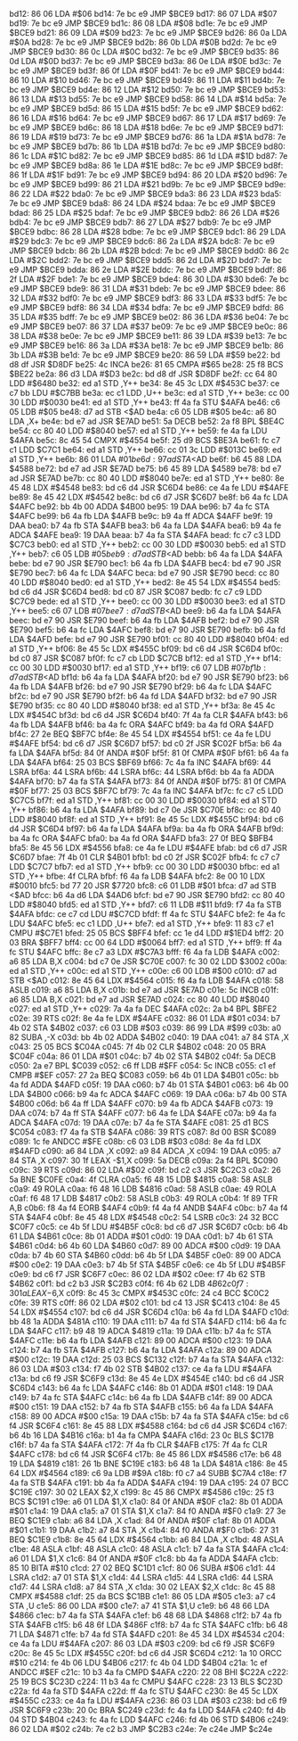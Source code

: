 bd12: 86 06        LDA    #$06
bd14: 7e bc e9     JMP    $BCE9
bd17: 86 07        LDA    #$07
bd19: 7e bc e9     JMP    $BCE9
bd1c: 86 08        LDA    #$08
bd1e: 7e bc e9     JMP    $BCE9
bd21: 86 09        LDA    #$09
bd23: 7e bc e9     JMP    $BCE9
bd26: 86 0a        LDA    #$0A
bd28: 7e bc e9     JMP    $BCE9
bd2b: 86 0b        LDA    #$0B
bd2d: 7e bc e9     JMP    $BCE9
bd30: 86 0c        LDA    #$0C
bd32: 7e bc e9     JMP    $BCE9
bd35: 86 0d        LDA    #$0D
bd37: 7e bc e9     JMP    $BCE9
bd3a: 86 0e        LDA    #$0E
bd3c: 7e bc e9     JMP    $BCE9
bd3f: 86 0f        LDA    #$0F
bd41: 7e bc e9     JMP    $BCE9
bd44: 86 10        LDA    #$10
bd46: 7e bc e9     JMP    $BCE9
bd49: 86 11        LDA    #$11
bd4b: 7e bc e9     JMP    $BCE9
bd4e: 86 12        LDA    #$12
bd50: 7e bc e9     JMP    $BCE9
bd53: 86 13        LDA    #$13
bd55: 7e bc e9     JMP    $BCE9
bd58: 86 14        LDA    #$14
bd5a: 7e bc e9     JMP    $BCE9
bd5d: 86 15        LDA    #$15
bd5f: 7e bc e9     JMP    $BCE9
bd62: 86 16        LDA    #$16
bd64: 7e bc e9     JMP    $BCE9
bd67: 86 17        LDA    #$17
bd69: 7e bc e9     JMP    $BCE9
bd6c: 86 18        LDA    #$18
bd6e: 7e bc e9     JMP    $BCE9
bd71: 86 19        LDA    #$19
bd73: 7e bc e9     JMP    $BCE9
bd76: 86 1a        LDA    #$1A
bd78: 7e bc e9     JMP    $BCE9
bd7b: 86 1b        LDA    #$1B
bd7d: 7e bc e9     JMP    $BCE9
bd80: 86 1c        LDA    #$1C
bd82: 7e bc e9     JMP    $BCE9
bd85: 86 1d        LDA    #$1D
bd87: 7e bc e9     JMP    $BCE9
bd8a: 86 1e        LDA    #$1E
bd8c: 7e bc e9     JMP    $BCE9
bd8f: 86 1f        LDA    #$1F
bd91: 7e bc e9     JMP    $BCE9
bd94: 86 20        LDA    #$20
bd96: 7e bc e9     JMP    $BCE9
bd99: 86 21        LDA    #$21
bd9b: 7e bc e9     JMP    $BCE9
bd9e: 86 22        LDA    #$22
bda0: 7e bc e9     JMP    $BCE9
bda3: 86 23        LDA    #$23
bda5: 7e bc e9     JMP    $BCE9
bda8: 86 24        LDA    #$24
bdaa: 7e bc e9     JMP    $BCE9
bdad: 86 25        LDA    #$25
bdaf: 7e bc e9     JMP    $BCE9
bdb2: 86 26        LDA    #$26
bdb4: 7e bc e9     JMP    $BCE9
bdb7: 86 27        LDA    #$27
bdb9: 7e bc e9     JMP    $BCE9
bdbc: 86 28        LDA    #$28
bdbe: 7e bc e9     JMP    $BCE9
bdc1: 86 29        LDA    #$29
bdc3: 7e bc e9     JMP    $BCE9
bdc6: 86 2a        LDA    #$2A
bdc8: 7e bc e9     JMP    $BCE9
bdcb: 86 2b        LDA    #$2B
bdcd: 7e bc e9     JMP    $BCE9
bdd0: 86 2c        LDA    #$2C
bdd2: 7e bc e9     JMP    $BCE9
bdd5: 86 2d        LDA    #$2D
bdd7: 7e bc e9     JMP    $BCE9
bdda: 86 2e        LDA    #$2E
bddc: 7e bc e9     JMP    $BCE9
bddf: 86 2f        LDA    #$2F
bde1: 7e bc e9     JMP    $BCE9
bde4: 86 30        LDA    #$30
bde6: 7e bc e9     JMP    $BCE9
bde9: 86 31        LDA    #$31
bdeb: 7e bc e9     JMP    $BCE9
bdee: 86 32        LDA    #$32
bdf0: 7e bc e9     JMP    $BCE9
bdf3: 86 33        LDA    #$33
bdf5: 7e bc e9     JMP    $BCE9
bdf8: 86 34        LDA    #$34
bdfa: 7e bc e9     JMP    $BCE9
bdfd: 86 35        LDA    #$35
bdff: 7e bc e9     JMP    $BCE9
be02: 86 36        LDA    #$36
be04: 7e bc e9     JMP    $BCE9
be07: 86 37        LDA    #$37
be09: 7e bc e9     JMP    $BCE9
be0c: 86 38        LDA    #$38
be0e: 7e bc e9     JMP    $BCE9
be11: 86 39        LDA    #$39
be13: 7e bc e9     JMP    $BCE9
be16: 86 3a        LDA    #$3A
be18: 7e bc e9     JMP    $BCE9
be1b: 86 3b        LDA    #$3B
be1d: 7e bc e9     JMP    $BCE9
be20: 86 59        LDA    #$59
be22: bd d8 df     JSR    $D8DF
be25: 4c           INCA
be26: 81 65        CMPA   #$65
be28: 25 f8        BCS    $BE22
be2a: 86 d3        LDA    #$D3
be2c: bd d8 df     JSR    $D8DF
be2f: cc 64 80     LDD    #$6480
be32: ed a1        STD    ,Y++
be34: 8e 45 3c     LDX    #$453C
be37: ce c7 bb     LDU    #$C7BB
be3a: ec c1        LDD    ,U++
be3c: ed a1        STD    ,Y++
be3e: cc 00 30     LDD    #$0030
be41: ed a1        STD    ,Y++
be43: ff 4a fa     STU    $4AFA
be46: c6 05        LDB    #$05
be48: d7 ad        STB    <$AD
be4a: c6 05        LDB    #$05
be4c: a6 80        LDA    ,X+
be4e: bd e7 ad     JSR    $E7AD
be51: 5a           DECB
be52: 2a f8        BPL    $BE4C
be54: cc 80 40     LDD    #$8040
be57: ed a1        STD    ,Y++
be59: fe 4a fa     LDU    $4AFA
be5c: 8c 45 54     CMPX   #$4554
be5f: 25 d9        BCS    $BE3A
be61: fc c7 c1     LDD    $C7C1
be64: ed a1        STD    ,Y++
be66: cc 01 3c     LDD    #$013C
be69: ed a1        STD    ,Y++
be6b: 86 01        LDA    #$01
be6d: 97 ad        STA    <$AD
be6f: b6 45 88     LDA    $4588
be72: bd e7 ad     JSR    $E7AD
be75: b6 45 89     LDA    $4589
be78: bd e7 ad     JSR    $E7AD
be7b: cc 80 40     LDD    #$8040
be7e: ed a1        STD    ,Y++
be80: 8e 45 48     LDX    #$4548
be83: bd c6 d4     JSR    $C6D4
be86: ce 4a fe     LDU    #$4AFE
be89: 8e 45 42     LDX    #$4542
be8c: bd c6 d7     JSR    $C6D7
be8f: b6 4a fc     LDA    $4AFC
be92: bb 4b 00     ADDA   $4B00
be95: 19           DAA
be96: b7 4a fc     STA    $4AFC
be99: b6 4a fb     LDA    $4AFB
be9c: b9 4a ff     ADCA   $4AFF
be9f: 19           DAA
bea0: b7 4a fb     STA    $4AFB
bea3: b6 4a fa     LDA    $4AFA
bea6: b9 4a fe     ADCA   $4AFE
bea9: 19           DAA
beaa: b7 4a fa     STA    $4AFA
bead: fc c7 c3     LDD    $C7C3
beb0: ed a1        STD    ,Y++
beb2: cc 00 30     LDD    #$0030
beb5: ed a1        STD    ,Y++
beb7: c6 05        LDB    #$05
beb9: d7 ad        STB    <$AD
bebb: b6 4a fa     LDA    $4AFA
bebe: bd e7 90     JSR    $E790
bec1: b6 4a fb     LDA    $4AFB
bec4: bd e7 90     JSR    $E790
bec7: b6 4a fc     LDA    $4AFC
beca: bd e7 90     JSR    $E790
becd: cc 80 40     LDD    #$8040
bed0: ed a1        STD    ,Y++
bed2: 8e 45 54     LDX    #$4554
bed5: bd c6 d4     JSR    $C6D4
bed8: bd c0 87     JSR    $C087
bedb: fc c7 c9     LDD    $C7C9
bede: ed a1        STD    ,Y++
bee0: cc 00 30     LDD    #$0030
bee3: ed a1        STD    ,Y++
bee5: c6 07        LDB    #$07
bee7: d7 ad        STB    <$AD
bee9: b6 4a fa     LDA    $4AFA
beec: bd e7 90     JSR    $E790
beef: b6 4a fb     LDA    $4AFB
bef2: bd e7 90     JSR    $E790
bef5: b6 4a fc     LDA    $4AFC
bef8: bd e7 90     JSR    $E790
befb: b6 4a fd     LDA    $4AFD
befe: bd e7 90     JSR    $E790
bf01: cc 80 40     LDD    #$8040
bf04: ed a1        STD    ,Y++
bf06: 8e 45 5c     LDX    #$455C
bf09: bd c6 d4     JSR    $C6D4
bf0c: bd c0 87     JSR    $C087
bf0f: fc c7 cb     LDD    $C7CB
bf12: ed a1        STD    ,Y++
bf14: cc 00 30     LDD    #$0030
bf17: ed a1        STD    ,Y++
bf19: c6 07        LDB    #$07
bf1b: d7 ad        STB    <$AD
bf1d: b6 4a fa     LDA    $4AFA
bf20: bd e7 90     JSR    $E790
bf23: b6 4a fb     LDA    $4AFB
bf26: bd e7 90     JSR    $E790
bf29: b6 4a fc     LDA    $4AFC
bf2c: bd e7 90     JSR    $E790
bf2f: b6 4a fd     LDA    $4AFD
bf32: bd e7 90     JSR    $E790
bf35: cc 80 40     LDD    #$8040
bf38: ed a1        STD    ,Y++
bf3a: 8e 45 4c     LDX    #$454C
bf3d: bd c6 d4     JSR    $C6D4
bf40: 7f 4a fa     CLR    $4AFA
bf43: b6 4a fb     LDA    $4AFB
bf46: ba 4a fc     ORA    $4AFC
bf49: ba 4a fd     ORA    $4AFD
bf4c: 27 2e        BEQ    $BF7C
bf4e: 8e 45 54     LDX    #$4554
bf51: ce 4a fe     LDU    #$4AFE
bf54: bd c6 d7     JSR    $C6D7
bf57: bd c0 2f     JSR    $C02F
bf5a: b6 4a fa     LDA    $4AFA
bf5d: 84 0f        ANDA   #$0F
bf5f: 81 0f        CMPA   #$0F
bf61: b6 4a fa     LDA    $4AFA
bf64: 25 03        BCS    $BF69
bf66: 7c 4a fa     INC    $4AFA
bf69: 44           LSRA
bf6a: 44           LSRA
bf6b: 44           LSRA
bf6c: 44           LSRA
bf6d: bb 4a fa     ADDA   $4AFA
bf70: b7 4a fa     STA    $4AFA
bf73: 84 0f        ANDA   #$0F
bf75: 81 0f        CMPA   #$0F
bf77: 25 03        BCS    $BF7C
bf79: 7c 4a fa     INC    $4AFA
bf7c: fc c7 c5     LDD    $C7C5
bf7f: ed a1        STD    ,Y++
bf81: cc 00 30     LDD    #$0030
bf84: ed a1        STD    ,Y++
bf86: b6 4a fa     LDA    $4AFA
bf89: bd c7 0e     JSR    $C70E
bf8c: cc 80 40     LDD    #$8040
bf8f: ed a1        STD    ,Y++
bf91: 8e 45 5c     LDX    #$455C
bf94: bd c6 d4     JSR    $C6D4
bf97: b6 4a fa     LDA    $4AFA
bf9a: ba 4a fb     ORA    $4AFB
bf9d: ba 4a fc     ORA    $4AFC
bfa0: ba 4a fd     ORA    $4AFD
bfa3: 27 0f        BEQ    $BFB4
bfa5: 8e 45 56     LDX    #$4556
bfa8: ce 4a fe     LDU    #$4AFE
bfab: bd c6 d7     JSR    $C6D7
bfae: 7f 4b 01     CLR    $4B01
bfb1: bd c0 2f     JSR    $C02F
bfb4: fc c7 c7     LDD    $C7C7
bfb7: ed a1        STD    ,Y++
bfb9: cc 00 30     LDD    #$0030
bfbc: ed a1        STD    ,Y++
bfbe: 4f           CLRA
bfbf: f6 4a fa     LDB    $4AFA
bfc2: 8e 00 10     LDX    #$0010
bfc5: bd 77 20     JSR    $7720
bfc8: c6 01        LDB    #$01
bfca: d7 ad        STB    <$AD
bfcc: b6 4a d6     LDA    $4AD6
bfcf: bd e7 90     JSR    $E790
bfd2: cc 80 40     LDD    #$8040
bfd5: ed a1        STD    ,Y++
bfd7: c6 11        LDB    #$11
bfd9: f7 4a fa     STB    $4AFA
bfdc: ce c7 cd     LDU    #$C7CD
bfdf: ff 4a fc     STU    $4AFC
bfe2: fe 4a fc     LDU    $4AFC
bfe5: ec c1        LDD    ,U++
bfe7: ed a1        STD    ,Y++
bfe9: 11 83 c7 e1  CMPU   #$C7E1
bfed: 25 05        BCS    $BFF4
bfef: cc 1e d4     LDD    #$1ED4
bff2: 20 03        BRA    $BFF7
bff4: cc 00 64     LDD    #$0064
bff7: ed a1        STD    ,Y++
bff9: ff 4a fc     STU    $4AFC
bffc: 8e c7 a3     LDX    #$C7A3
bfff: f6 4a fa     LDB    $4AFA
c002: a6 85        LDA    B,X
c004: bd c7 0e     JSR    $C70E
c007: fc 30 02     LDD    $3002
c00a: ed a1        STD    ,Y++
c00c: ed a1        STD    ,Y++
c00e: c6 00        LDB    #$00
c010: d7 ad        STB    <$AD
c012: 8e 45 64     LDX    #$4564
c015: f6 4a fa     LDB    $4AFA
c018: 58           ASLB
c019: a6 85        LDA    B,X
c01b: bd e7 ad     JSR    $E7AD
c01e: 5c           INCB
c01f: a6 85        LDA    B,X
c021: bd e7 ad     JSR    $E7AD
c024: cc 80 40     LDD    #$8040
c027: ed a1        STD    ,Y++
c029: 7a 4a fa     DEC    $4AFA
c02c: 2a b4        BPL    $BFE2
c02e: 39           RTS
c02f: 8e 4a fe     LDX    #$4AFE
c032: 86 01        LDA    #$01
c034: b7 4b 02     STA    $4B02
c037: c6 03        LDB    #$03
c039: 86 99        LDA    #$99
c03b: a0 82        SUBA   ,-X
c03d: bb 4b 02     ADDA   $4B02
c040: 19           DAA
c041: a7 84        STA    ,X
c043: 25 05        BCS    $C04A
c045: 7f 4b 02     CLR    $4B02
c048: 20 05        BRA    $C04F
c04a: 86 01        LDA    #$01
c04c: b7 4b 02     STA    $4B02
c04f: 5a           DECB
c050: 2a e7        BPL    $C039
c052: c6 ff        LDB    #$FF
c054: 5c           INCB
c055: c1 ef        CMPB   #$EF
c057: 27 2a        BEQ    $C083
c059: b6 4b 01     LDA    $4B01
c05c: bb 4a fd     ADDA   $4AFD
c05f: 19           DAA
c060: b7 4b 01     STA    $4B01
c063: b6 4b 00     LDA    $4B00
c066: b9 4a fc     ADCA   $4AFC
c069: 19           DAA
c06a: b7 4b 00     STA    $4B00
c06d: b6 4a ff     LDA    $4AFF
c070: b9 4a fb     ADCA   $4AFB
c073: 19           DAA
c074: b7 4a ff     STA    $4AFF
c077: b6 4a fe     LDA    $4AFE
c07a: b9 4a fa     ADCA   $4AFA
c07d: 19           DAA
c07e: b7 4a fe     STA    $4AFE
c081: 25 d1        BCS    $C054
c083: f7 4a fa     STB    $4AFA
c086: 39           RTS
c087: 8d 00        BSR    $C089
c089: 1c fe        ANDCC  #$FE
c08b: c6 03        LDB    #$03
c08d: 8e 4a fd     LDX    #$4AFD
c090: a6 84        LDA    ,X
c092: a9 84        ADCA   ,X
c094: 19           DAA
c095: a7 84        STA    ,X
c097: 30 1f        LEAX   -$1,X
c099: 5a           DECB
c09a: 2a f4        BPL    $C090
c09c: 39           RTS
c09d: 86 02        LDA    #$02
c09f: bd c2 c3     JSR    $C2C3
c0a2: 26 5a        BNE    $C0FE
c0a4: 4f           CLRA
c0a5: f6 48 15     LDB    $4815
c0a8: 58           ASLB
c0a9: 49           ROLA
c0aa: f6 48 16     LDB    $4816
c0ad: 58           ASLB
c0ae: 49           ROLA
c0af: f6 48 17     LDB    $4817
c0b2: 58           ASLB
c0b3: 49           ROLA
c0b4: 1f 89        TFR    A,B
c0b6: f8 4a f4     EORB   $4AF4
c0b9: f4 4a f4     ANDB   $4AF4
c0bc: b7 4a f4     STA    $4AF4
c0bf: 8e 45 48     LDX    #$4548
c0c2: 54           LSRB
c0c3: 24 32        BCC    $C0F7
c0c5: ce 4b 5f     LDU    #$4B5F
c0c8: bd c6 d7     JSR    $C6D7
c0cb: b6 4b 61     LDA    $4B61
c0ce: 8b 01        ADDA   #$01
c0d0: 19           DAA
c0d1: b7 4b 61     STA    $4B61
c0d4: b6 4b 60     LDA    $4B60
c0d7: 89 00        ADCA   #$00
c0d9: 19           DAA
c0da: b7 4b 60     STA    $4B60
c0dd: b6 4b 5f     LDA    $4B5F
c0e0: 89 00        ADCA   #$00
c0e2: 19           DAA
c0e3: b7 4b 5f     STA    $4B5F
c0e6: ce 4b 5f     LDU    #$4B5F
c0e9: bd c6 f7     JSR    $C6F7
c0ec: 86 02        LDA    #$02
c0ee: f7 4b 62     STB    $4B62
c0f1: bd c2 b3     JSR    $C2B3
c0f4: f6 4b 62     LDB    $4B62
c0f7: 30 1a        LEAX   -$6,X
c0f9: 8c 45 3c     CMPX   #$453C
c0fc: 24 c4        BCC    $C0C2
c0fe: 39           RTS
c0ff: 86 02        LDA    #$02
c101: bd c4 13     JSR    $C413
c104: 8e 45 54     LDX    #$4554
c107: bd c6 d4     JSR    $C6D4
c10a: b6 4a fd     LDA    $4AFD
c10d: bb 48 1a     ADDA   $481A
c110: 19           DAA
c111: b7 4a fd     STA    $4AFD
c114: b6 4a fc     LDA    $4AFC
c117: b9 48 19     ADCA   $4819
c11a: 19           DAA
c11b: b7 4a fc     STA    $4AFC
c11e: b6 4a fb     LDA    $4AFB
c121: 89 00        ADCA   #$00
c123: 19           DAA
c124: b7 4a fb     STA    $4AFB
c127: b6 4a fa     LDA    $4AFA
c12a: 89 00        ADCA   #$00
c12c: 19           DAA
c12d: 25 03        BCS    $C132
c12f: b7 4a fa     STA    $4AFA
c132: 86 03        LDA    #$03
c134: f7 4b 02     STB    $4B02
c137: ce 4a fa     LDU    #$4AFA
c13a: bd c6 f9     JSR    $C6F9
c13d: 8e 45 4e     LDX    #$454E
c140: bd c6 d4     JSR    $C6D4
c143: b6 4a fc     LDA    $4AFC
c146: 8b 01        ADDA   #$01
c148: 19           DAA
c149: b7 4a fc     STA    $4AFC
c14c: b6 4a fb     LDA    $4AFB
c14f: 89 00        ADCA   #$00
c151: 19           DAA
c152: b7 4a fb     STA    $4AFB
c155: b6 4a fa     LDA    $4AFA
c158: 89 00        ADCA   #$00
c15a: 19           DAA
c15b: b7 4a fa     STA    $4AFA
c15e: bd c6 f4     JSR    $C6F4
c161: 8e 45 88     LDX    #$4588
c164: bd c6 d4     JSR    $C6D4
c167: b6 4b 16     LDA    $4B16
c16a: b1 4a fa     CMPA   $4AFA
c16d: 23 0c        BLS    $C17B
c16f: b7 4a fa     STA    $4AFA
c172: 7f 4a fb     CLR    $4AFB
c175: 7f 4a fc     CLR    $4AFC
c178: bd c6 f4     JSR    $C6F4
c17b: 8e 45 86     LDX    #$4586
c17e: b6 48 19     LDA    $4819
c181: 26 1b        BNE    $C19E
c183: b6 48 1a     LDA    $481A
c186: 8e 45 64     LDX    #$4564
c189: c6 9a        LDB    #$9A
c18b: f0 c7 a4     SUBB   $C7A4
c18e: f7 4a fa     STB    $4AFA
c191: bb 4a fa     ADDA   $4AFA
c194: 19           DAA
c195: 24 07        BCC    $C19E
c197: 30 02        LEAX   $2,X
c199: 8c 45 86     CMPX   #$4586
c19c: 25 f3        BCS    $C191
c19e: a6 01        LDA    $1,X
c1a0: 84 0f        ANDA   #$0F
c1a2: 8b 01        ADDA   #$01
c1a4: 19           DAA
c1a5: a7 01        STA    $1,X
c1a7: 84 f0        ANDA   #$F0
c1a9: 27 3e        BEQ    $C1E9
c1ab: a6 84        LDA    ,X
c1ad: 84 0f        ANDA   #$0F
c1af: 8b 01        ADDA   #$01
c1b1: 19           DAA
c1b2: a7 84        STA    ,X
c1b4: 84 f0        ANDA   #$F0
c1b6: 27 31        BEQ    $C1E9
c1b8: 8e 45 64     LDX    #$4564
c1bb: a6 84        LDA    ,X
c1bd: 48           ASLA
c1be: 48           ASLA
c1bf: 48           ASLA
c1c0: 48           ASLA
c1c1: b7 4a fa     STA    $4AFA
c1c4: a6 01        LDA    $1,X
c1c6: 84 0f        ANDA   #$0F
c1c8: bb 4a fa     ADDA   $4AFA
c1cb: 85 10        BITA   #$10
c1cd: 27 02        BEQ    $C1D1
c1cf: 80 06        SUBA   #$06
c1d1: 44           LSRA
c1d2: a7 01        STA    $1,X
c1d4: 44           LSRA
c1d5: 44           LSRA
c1d6: 44           LSRA
c1d7: 44           LSRA
c1d8: a7 84        STA    ,X
c1da: 30 02        LEAX   $2,X
c1dc: 8c 45 88     CMPX   #$4588
c1df: 25 da        BCS    $C1BB
c1e1: 86 05        LDA    #$05
c1e3: a7 c4        STA    ,U
c1e5: 86 00        LDA    #$00
c1e7: a7 41        STA    $1,U
c1e9: b6 48 66     LDA    $4866
c1ec: b7 4a fa     STA    $4AFA
c1ef: b6 48 68     LDA    $4868
c1f2: b7 4a fb     STA    $4AFB
c1f5: b6 48 6f     LDA    $486F
c1f8: b7 4a fc     STA    $4AFC
c1fb: b6 48 71     LDA    $4871
c1fe: b7 4a fd     STA    $4AFD
c201: 8e 45 34     LDX    #$4534
c204: ce 4a fa     LDU    #$4AFA
c207: 86 03        LDA    #$03
c209: bd c6 f9     JSR    $C6F9
c20c: 8e 45 5c     LDX    #$455C
c20f: bd c6 d4     JSR    $C6D4
c212: 1a 10        ORCC   #$10
c214: fe 4b 06     LDU    $4B06
c217: fc 4b 04     LDD    $4B04
c21a: 1c ef        ANDCC  #$EF
c21c: 10 b3 4a fa  CMPD   $4AFA
c220: 22 08        BHI    $C22A
c222: 25 19        BCS    $C23D
c224: 11 b3 4a fc  CMPU   $4AFC
c228: 23 13        BLS    $C23D
c22a: fd 4a fa     STD    $4AFA
c22d: ff 4a fc     STU    $4AFC
c230: 8e 45 5c     LDX    #$455C
c233: ce 4a fa     LDU    #$4AFA
c236: 86 03        LDA    #$03
c238: bd c6 f9     JSR    $C6F9
c23b: 20 0c        BRA    $C249
c23d: fc 4a fa     LDD    $4AFA
c240: fd 4b 04     STD    $4B04
c243: fc 4a fc     LDD    $4AFC
c246: fd 4b 06     STD    $4B06
c249: 86 02        LDA    #$02
c24b: 7e c2 b3     JMP    $C2B3
c24e: 7e c24e     JMP    $c24e
